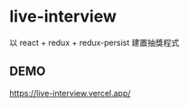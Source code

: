 # live-interview
以 react + redux + redux-persist 建置抽獎程式

## DEMO
https://live-interview.vercel.app/
